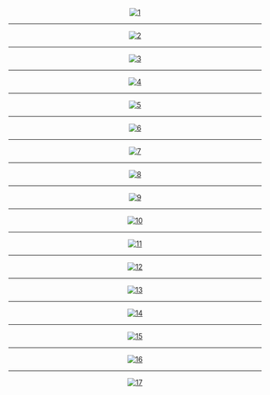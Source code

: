 <center>

[![1](PersistentCachingWebpack5/1.png)](PersistentCachingWebpack5/1.png)

</center>

<hr>
<center>

[![2](PersistentCachingWebpack5/2.png)](PersistentCachingWebpack5/2.png)

</center>

<hr>
<center>

[![3](PersistentCachingWebpack5/3.png)](PersistentCachingWebpack5/3.png)

</center>

<hr>
<center>

[![4](PersistentCachingWebpack5/4.png)](PersistentCachingWebpack5/4.png)

</center>

<hr>
<center>

[![5](PersistentCachingWebpack5/5.png)](PersistentCachingWebpack5/5.png)

</center>

<hr>
<center>

[![6](PersistentCachingWebpack5/6.png)](PersistentCachingWebpack5/6.png)

</center>

<hr>
<center>

[![7](PersistentCachingWebpack5/7.png)](PersistentCachingWebpack5/7.png)

</center>

<hr>
<center>

[![8](PersistentCachingWebpack5/8.png)](PersistentCachingWebpack5/8.png)

</center>

<hr>
<center>

[![9](PersistentCachingWebpack5/9.png)](PersistentCachingWebpack5/9.png)

</center>

<hr>
<center>

[![10](PersistentCachingWebpack5/10.png)](PersistentCachingWebpack5/10.png)

</center>

<hr>
<center>

[![11](PersistentCachingWebpack5/11.png)](PersistentCachingWebpack5/11.png)

</center>

<hr>
<center>

[![12](PersistentCachingWebpack5/12.png)](PersistentCachingWebpack5/12.png)

</center>

<hr>
<center>

[![13](PersistentCachingWebpack5/13.png)](PersistentCachingWebpack5/13.png)

</center>

<hr>
<center>

[![14](PersistentCachingWebpack5/14.png)](PersistentCachingWebpack5/14.png)

</center>

<hr>
<center>

[![15](PersistentCachingWebpack5/15.png)](PersistentCachingWebpack5/15.png)

</center>

<hr>
<center>

[![16](PersistentCachingWebpack5/16.png)](PersistentCachingWebpack5/16.png)

</center>

<hr>
<center>

[![17](PersistentCachingWebpack5/17.png)](PersistentCachingWebpack5/17.png)

</center>
